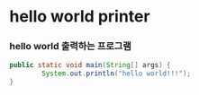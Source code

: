 # hello world printer

### hello world 출력하는 프로그램

```java
public static void main(String[] args) {
        System.out.println("hello world!!!");
}
```